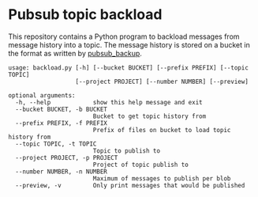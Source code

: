 # Pubsub topic backload

This repository contains a Python program to backload messages from message history into a topic. The message history is stored on a bucket in the format as written by [pubsub_backup](https://github.com/vwt-digital/pubsub-backup).

```
usage: backload.py [-h] [--bucket BUCKET] [--prefix PREFIX] [--topic TOPIC]
                   [--project PROJECT] [--number NUMBER] [--preview]

optional arguments:
  -h, --help            show this help message and exit
  --bucket BUCKET, -b BUCKET
                        Bucket to get topic history from
  --prefix PREFIX, -f PREFIX
                        Prefix of files on bucket to load topic history from
  --topic TOPIC, -t TOPIC
                        Topic to publish to
  --project PROJECT, -p PROJECT
                        Project of topic publish to
  --number NUMBER, -n NUMBER
                        Maximum of messages to publish per blob
  --preview, -v         Only print messages that would be published

```
